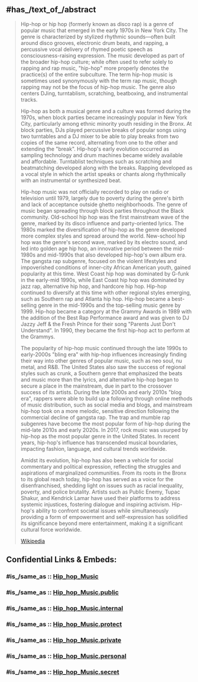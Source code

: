 ﻿---
has_id_wikidata: Q11401
---

## #has_/text_of_/abstract 

> Hip-hop or hip hop (formerly known as disco rap) is a genre of popular music that emerged in the early 1970s in New York City. The genre is characterized by stylized rhythmic sounds—often built around disco grooves, electronic drum beats, and rapping, a percussive vocal delivery of rhymed poetic speech as consciousness-raising expression. The music developed as part of the broader hip-hop culture; while often used to refer solely to rapping and rap music, "hip-hop" more properly denotes the practice(s) of the entire subculture. The term hip-hop music is sometimes used synonymously with the term rap music, though rapping may not be the focus of hip-hop music. The genre also centers DJing, turntablism, scratching, beatboxing, and instrumental tracks.
>
> Hip-hop as both a musical genre and a culture was formed during the 1970s, when block parties became increasingly popular in New York City, particularly among ethnic minority youth residing in the Bronx. At block parties, DJs played percussive breaks of popular songs using two turntables and a DJ mixer to be able to play breaks from two copies of the same record, alternating from one to the other and extending the "break". Hip-hop's early evolution occurred as sampling technology and drum machines became widely available and affordable. Turntablist techniques such as scratching and beatmatching developed along with the breaks. Rapping developed as a vocal style in which the artist speaks or chants along rhythmically with an instrumental or synthesized beat.
>
> Hip-hop music was not officially recorded to play on radio or television until 1979, largely due to poverty during the genre's birth and lack of acceptance outside ghetto neighborhoods. The genre of music began spreading through block parties throughout the Black community. Old-school hip hop was the first mainstream wave of the genre, marked by its disco influence and party-oriented lyrics. The 1980s marked the diversification of hip-hop as the genre developed more complex styles and spread around the world. New-school hip hop was the genre's second wave, marked by its electro sound, and led into golden age hip hop, an innovative period between the mid-1980s and mid-1990s that also developed hip-hop's own album era. The gangsta rap subgenre, focused on the violent lifestyles and impoverished conditions of inner-city African American youth, gained popularity at this time. West Coast hip hop was dominated by G-funk in the early-mid 1990s, while East Coast hip hop was dominated by jazz rap, alternative hip hop, and hardcore hip hop. Hip-hop continued to diversify at this time with other regional styles emerging, such as Southern rap and Atlanta hip hop. Hip-hop became a best-selling genre in the mid-1990s and the top-selling music genre by 1999. Hip-hop became a category at the Grammy Awards in 1989 with the addition of the Best Rap Performance award and was given to DJ Jazzy Jeff & the Fresh Prince for their song "Parents Just Don't Understand". In 1990, they became the first hip-hop act to perform at the Grammys.
>
> The popularity of hip-hop music continued through the late 1990s to early-2000s "bling era" with hip-hop influences increasingly finding their way into other genres of popular music, such as neo soul, nu metal, and R&B. The United States also saw the success of regional styles such as crunk, a Southern genre that emphasized the beats and music more than the lyrics, and alternative hip-hop began to secure a place in the mainstream, due in part to the crossover success of its artists. During the late 2000s and early 2010s "blog era", rappers were able to build up a following through online methods of music distribution, such as social media and blogs, and mainstream hip-hop took on a more melodic, sensitive direction following the commercial decline of gangsta rap. The trap and mumble rap subgenres have become the most popular form of hip-hop during the mid-late 2010s and early 2020s. In 2017, rock music was usurped by hip-hop as the most popular genre in the United States. In recent years, hip-hop's influence has transcended musical boundaries, impacting fashion, language, and cultural trends worldwide.
>
> Amidst its evolution, hip-hop has also been a vehicle for social commentary and political expression, reflecting the struggles and aspirations of marginalized communities. From its roots in the Bronx to its global reach today, hip-hop has served as a voice for the disenfranchised, shedding light on issues such as racial inequality, poverty, and police brutality. Artists such as Public Enemy, Tupac Shakur, and Kendrick Lamar have used their platforms to address systemic injustices, fostering dialogue and inspiring activism. Hip-hop's ability to confront societal issues while simultaneously providing a form of empowerment and self-expression has solidified its significance beyond mere entertainment, making it a significant cultural force worldwide.
>
> [Wikipedia](https://en.wikipedia.org/wiki/Hip-hop) 


## Confidential Links & Embeds: 

### #is_/same_as :: [Hip_hop_Music](/_Standards/Society/Communication/Media/Music/Music_Genre/Hip_hop_Music.md) 

### #is_/same_as :: [Hip_hop_Music.public](/_public/Society/Communication/Media/Music/Music_Genre/Hip_hop_Music.public.md) 

### #is_/same_as :: [Hip_hop_Music.internal](/_internal/Society/Communication/Media/Music/Music_Genre/Hip_hop_Music.internal.md) 

### #is_/same_as :: [Hip_hop_Music.protect](/_protect/Society/Communication/Media/Music/Music_Genre/Hip_hop_Music.protect.md) 

### #is_/same_as :: [Hip_hop_Music.private](/_private/Society/Communication/Media/Music/Music_Genre/Hip_hop_Music.private.md) 

### #is_/same_as :: [Hip_hop_Music.personal](/_personal/Society/Communication/Media/Music/Music_Genre/Hip_hop_Music.personal.md) 

### #is_/same_as :: [Hip_hop_Music.secret](/_secret/Society/Communication/Media/Music/Music_Genre/Hip_hop_Music.secret.md)

